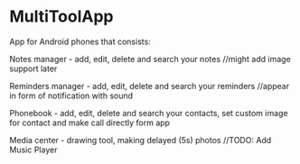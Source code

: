 # MultiToolApp
App for Android phones that consists:

Notes manager - add, edit, delete and search your notes //might add image support later

Reminders manager - add, edit, delete and search your reminders //appear in form of notification with sound

Phonebook - add, edit, delete and search your contacts, set custom image for contact and make call directly form app

Media center - drawing tool, making delayed (5s) photos //TODO: Add Music Player
